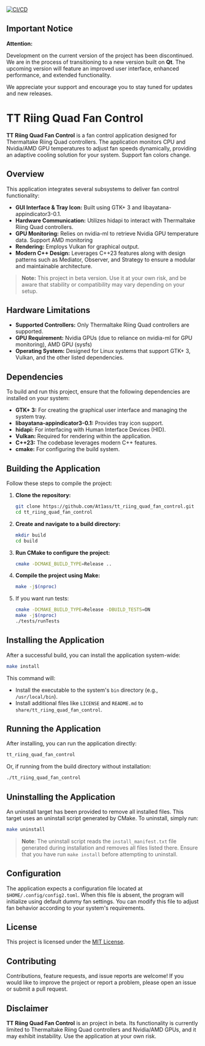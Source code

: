 [![CI/CD](https://github.com/At1ass/tt_riing_quad_fan_control/actions/workflows/ci.yml/badge.svg)](https://github.com/At1ass/tt_riing_quad_fan_control/actions/workflows/ci.yml)
## Important Notice

**Attention:**

Development on the current version of the project has been discontinued. We are in the process of transitioning to a new version built on **Qt**. The upcoming version will feature an improved user interface, enhanced performance, and extended functionality.

We appreciate your support and encourage you to stay tuned for updates and new releases.

# TT Riing Quad Fan Control

**TT Riing Quad Fan Control** is a fan control application designed for Thermaltake Riing Quad controllers. The application monitors CPU and Nvidia/AMD GPU temperatures to adjust fan speeds dynamically, providing an adaptive cooling solution for your system. Support fan colors change.

## Overview

This application integrates several subsystems to deliver fan control functionality:
- **GUI Interface & Tray Icon:** Built using GTK+ 3 and libayatana-appindicator3-0.1.
- **Hardware Communication:** Utilizes hidapi to interact with Thermaltake Riing Quad controllers.
- **GPU Monitoring:** Relies on nvidia-ml to retrieve Nvidia GPU temperature data. Support AMD monitoring
- **Rendering:** Employs Vulkan for graphical output.
- **Modern C++ Design:** Leverages C++23 features along with design patterns such as Mediator, Observer, and Strategy to ensure a modular and maintainable architecture.

> **Note:** This project in beta version. Use it at your own risk, and be aware that stability or compatibility may vary depending on your setup.

## Hardware Limitations

- **Supported Controllers:** Only Thermaltake Riing Quad controllers are supported.
- **GPU Requirement:** Nvidia GPUs (due to reliance on nvidia-ml for GPU monitoring), AMD GPU (sysfs)
- **Operating System:** Designed for Linux systems that support GTK+ 3, Vulkan, and the other listed dependencies.

## Dependencies

To build and run this project, ensure that the following dependencies are installed on your system:

- **GTK+ 3:** For creating the graphical user interface and managing the system tray.
- **libayatana-appindicator3-0.1:** Provides tray icon support.
- **hidapi:** For interfacing with Human Interface Devices (HID).
- **Vulkan:** Required for rendering within the application.
- **C++23:** The codebase leverages modern C++ features.
- **cmake:** For configuring the build system.

## Building the Application

Follow these steps to compile the project:

1. **Clone the repository:**

   ```bash
   git clone https://github.com/At1ass/tt_riing_quad_fan_control.git
   cd tt_riing_quad_fan_control
2. **Create and navigate to a build directory:**

   ```bash
   mkdir build
   cd build
   ```
3. **Run CMake to configure the project:**

   ```bash
   cmake -DCMAKE_BUILD_TYPE=Release ..
   ```
4. **Compile the project using Make:**

   ```bash
   make -j$(nproc)
   ```
5. If you want run tests:

   ```bash
   cmake -DCMAKE_BUILD_TYPE=Release -DBUILD_TESTS=ON
   make -j$(nproc)
   ./tests/runTests
   ```
## Installing the Application

After a successful build, you can install the application system-wide:

   ```bash
   make install
   ```

This command will:

- Install the executable to the system's `bin` directory (e.g., `/usr/local/bin`).
- Install additional files like `LICENSE` and `README.md` to `share/tt_riing_quad_fan_control`.

## Running the Application

After installing, you can run the application directly:

   ```bash
   tt_riing_quad_fan_control
   ```

Or, if running from the build directory without installation:

   ```bash
   ./tt_riing_quad_fan_control
   ```

## Uninstalling the Application

An uninstall target has been provided to remove all installed files. This target uses an uninstall script generated by CMake. To uninstall, simply run:

   ```bash
   make uninstall
   ```

>**Note**: The uninstall script reads the `install_manifest.txt` file generated during installation and removes all files listed there. Ensure that you have run `make install` before attempting to uninstall.

## Configuration

The application expects a configuration file located at `$HOME/.config/config2.toml`. When this file is absent, the program will initialize using default dummy fan settings. You can modify this file to adjust fan behavior according to your system's requirements.

## License

This project is licensed under the [MIT License](./LICENSE).

## Contributing

Contributions, feature requests, and issue reports are welcome! If you would like to improve the project or report a problem, please open an issue or submit a pull request.

## Disclaimer

**TT Riing Quad Fan Control** is an project in beta. Its functionality is currently limited to Thermaltake Riing Quad controllers and Nvidia/AMD GPUs, and it may exhibit instability. Use the application at your own risk.
